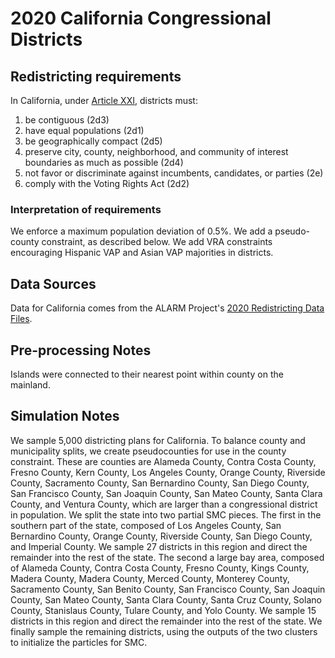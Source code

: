 # 2020 California Congressional Districts

## Redistricting requirements
In California, under [Article XXI](https://leginfo.legislature.ca.gov/faces/codes_displayText.xhtml?lawCode=CONS&division=&title=&part=&chapter=&article=XXI), districts must:

1. be contiguous (2d3)
1. have equal populations (2d1) 
1. be geographically compact (2d5)
1. preserve city, county, neighborhood, and community of interest boundaries as much as possible (2d4)
1. not favor or discriminate against incumbents, candidates, or parties (2e)
1. comply with the Voting Rights Act (2d2)


### Interpretation of requirements
We enforce a maximum population deviation of 0.5%. We add a pseudo-county constraint, as described below. We add VRA constraints encouraging Hispanic VAP and Asian VAP majorities in districts.

## Data Sources
Data for California comes from the ALARM Project's [2020 Redistricting Data Files](https://alarm-redist.github.io/posts/2021-08-10-census-2020/).

## Pre-processing Notes
Islands were connected to their nearest point within county on the mainland.

## Simulation Notes
We sample 5,000 districting plans for California. To balance county and municipality splits, we create pseudocounties for use in the county constraint. These are counties are Alameda County, Contra Costa County, Fresno County, Kern County, Los Angeles County, Orange County, Riverside County, Sacramento County, San Bernardino County, San Diego County, San Francisco County, San Joaquin County, San Mateo County, Santa Clara County, and Ventura County, which are larger than a congressional district in population.
We split the state into two partial SMC pieces. The first in the southern part of the state, composed of Los Angeles County, San Bernardino County, Orange County, Riverside County, San Diego County, and Imperial County. We sample 27 districts in this region and direct the remainder into the rest of the state. The second a large bay area, composed of Alameda County, Contra Costa County, Fresno County, Kings County, Madera County, Madera County, Merced County, Monterey County, Sacramento County, San Benito County, San Francisco County, San Joaquin County, San Mateo County, Santa Clara County, Santa Cruz County, Solano County, Stanislaus County, Tulare County, and Yolo County. We sample 15 districts in this region and direct the remainder into the rest of the state. We finally sample the remaining districts, using the outputs of the two clusters to initialize the particles for SMC.
